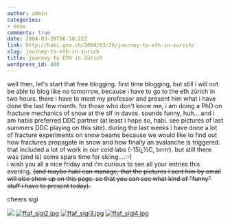 ```yaml
---
author: admin
categories:
- none
comments: true
date: 2004-03-26T06:18:22Z
link: http://habi.gna.ch/2004/03/26/journey-to-eth-in-zurich/
slug: journey-to-eth-in-zurich
title: journey to ETH in Zürich
wordpress_id: 480
---
```


well then, let's start that free blogging. first time blogging, but still i will not be able to blog like no tomorrow, because i have to go to the eth zürich in two hours. there i have to meet my professor and present him what i have done the last few month. for those who don't know me, i am doing a PhD on fracture mechanics of snow at the slf in davos. sounds funny, huh... and i am habis preferred DDC partner (at least i hope so, habi. see pictures of last summers DDC playing on this site). during the last weeks i have done a lot of fracture experiments on snow beams because we would like to find out how fractures propagate in snow and how finally an avalanche is triggered. that included a lot of work in our cold labs (-15ï¿½C, brrrr). but still there was (and is) some spare time for skiing....:-)  
i wish you all a nice friday and i'm curious to see all your entries this evening. <strike>(and maybe habi can manage, that the pictures i sent him by email will also show up on this page. so that you can see what kind of "funny" stuff i have to present today).</strike>

cheers 
sigi

[![](http://habi.gna.ch/blog/images/ffaf_sigi1-thumb.jpg)](http://habi.gna.ch/blog/images/ffaf_sigi1.jpg) [![ffaf_sigi2.jpg](http://habi.gna.ch/blog/images/ffaf_sigi2-thumb.jpg)](http://habi.gna.ch/blog/images/ffaf_sigi2.jpg) [![ffaf_sigi3.jpg](http://habi.gna.ch/blog/images/ffaf_sigi3-thumb.jpg)](http://habi.gna.ch/blog/images/ffaf_sigi3.jpg) [![ffaf_sigi4.jpg](http://habi.gna.ch/blog/images/ffaf_sigi4-thumb.jpg)](http://habi.gna.ch/blog/images/ffaf_sigi4.jpg)
